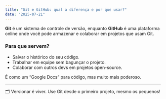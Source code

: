```yaml
---
title: "Git e GitHub: qual a diferença e por que usar?"
date: "2025-07-21"
---
```


**Git** é um sistema de controle de versão, enquanto **GitHub** é uma plataforma online onde você pode armazenar e colaborar em projetos que usam Git.

### Para que servem?

- Salvar o histórico do seu código.  
- Trabalhar em equipe sem bagunçar o projeto.  
- Colaborar com outros devs em projetos open-source.

É como um “Google Docs” para código, mas muito mais poderoso.

---

🗂 Versionar é viver. Use Git desde o primeiro projeto, mesmo os pequenos!

